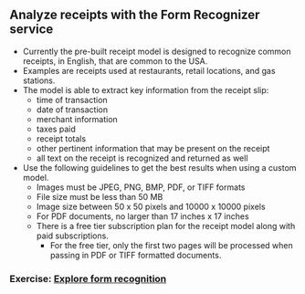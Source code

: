 ## Analyze receipts with the Form Recognizer service
- Currently the pre-built receipt model is designed to recognize common receipts, in English, that are common to the USA.
- Examples are receipts used at restaurants, retail locations, and gas stations.
- The model is able to extract key information from the receipt slip:
    - time of transaction
    - date of transaction
    - merchant information
    - taxes paid
    - receipt totals
    - other pertinent information that may be present on the receipt
    - all text on the receipt is recognized and returned as well
- Use the following guidelines to get the best results when using a custom model.
    - Images must be JPEG, PNG, BMP, PDF, or TIFF formats
    - File size must be less than 50 MB
    - Image size between 50 x 50 pixels and 10000 x 10000 pixels
    - For PDF documents, no larger than 17 inches x 17 inches
    - There is a free tier subscription plan for the receipt model along with paid subscriptions.
        - For the free tier, only the first two pages will be processed when passing in PDF or TIFF formatted documents.

### Exercise: [Explore form recognition](https://microsoftlearning.github.io/AI-900-AIFundamentals/instructions/03e-analyze-receipts.html)
